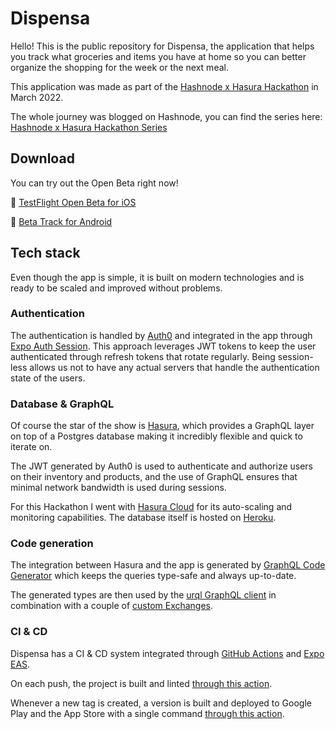 # Dispensa

Hello! This is the public repository for Dispensa, the application that helps you track what groceries and items you have at home so you can better organize the shopping for the week or the next meal.

This application was made as part of the [Hashnode x Hasura Hackathon](https://townhall.hashnode.com/hasura-hackathon) in March 2022.

The whole journey was blogged on Hashnode, you can find the series here: [Hashnode x Hasura Hackathon Series](https://blog.emilioschepis.com/series/hasura-hashnode-hackathon)

## Download

You can try out the Open Beta right now!

🍎 [TestFlight Open Beta for iOS](https://testflight.apple.com/join/behaUzkW)

🤖 [Beta Track for Android](https://play.google.com/store/apps/details?id=com.emilioschepis.dispensa)

## Tech stack

Even though the app is simple, it is built on modern technologies and is ready to be scaled and improved without problems.

### Authentication

The authentication is handled by [Auth0](https://auth0.com/) and integrated in the app through [Expo Auth Session](https://docs.expo.dev/versions/latest/sdk/auth-session/).
This approach leverages JWT tokens to keep the user authenticated through refresh tokens that rotate regularly. 
Being session-less allows us not to have any actual servers that handle the authentication state of the users.

### Database & GraphQL

Of course the star of the show is [Hasura](https://hasura.io/), which provides a GraphQL layer on top of a Postgres database making it incredibly flexible and quick to iterate on.

The JWT generated by Auth0 is used to authenticate and authorize users on their inventory and products, and the use of GraphQL ensures that minimal network bandwidth is used during sessions.

For this Hackathon I went with [Hasura Cloud](https://hasura.io/cloud/) for its auto-scaling and monitoring capabilities. The database itself is hosted on [Heroku](https://www.heroku.com/postgres).

### Code generation

The integration between Hasura and the app is generated by [GraphQL Code Generator](https://www.graphql-code-generator.com/) which keeps the queries type-safe and always up-to-date.

The generated types are then used by the [urql GraphQL client](https://formidable.com/open-source/urql/) in combination with a couple of [custom Exchanges](https://github.com/emilioschepis/dispensa/tree/main/src/graphql/exchanges).

### CI & CD

Dispensa has a CI & CD system integrated through [GitHub Actions](https://github.com/features/actions) and [Expo EAS](https://expo.dev/eas).

On each push, the project is built and linted [through this action](https://github.com/emilioschepis/dispensa/blob/main/.github/workflows/ci.yml).

Whenever a new tag is created, a version is built and deployed to Google Play and the App Store with a single command [through this action](https://github.com/emilioschepis/dispensa/blob/main/.github/workflows/production.yml).
